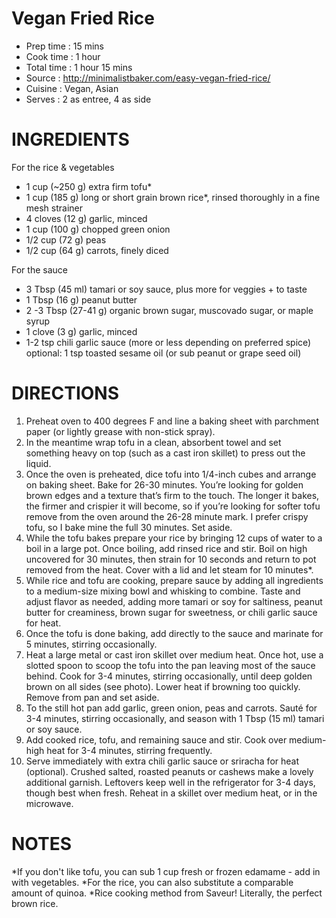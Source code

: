 # Vegan Fried Rice

- Prep time  :  15 mins
- Cook time  :   1 hour
- Total time :   1 hour 15 mins
- Source     : http://minimalistbaker.com/easy-vegan-fried-rice/
- Cuisine    : Vegan, Asian
- Serves     : 2 as entree, 4 as side

# INGREDIENTS
For the rice & vegetables
- 1 cup (~250 g) extra firm tofu*
- 1 cup (185 g) long or short grain brown rice*, rinsed thoroughly in a fine mesh strainer
- 4 cloves (12 g) garlic, minced
- 1 cup (100 g) chopped green onion
- 1/2 cup (72 g) peas
- 1/2 cup (64 g) carrots, finely diced

For the sauce
- 3 Tbsp (45 ml) tamari or soy sauce, plus more for veggies + to taste
- 1 Tbsp (16 g) peanut butter
- 2 -3 Tbsp (27-41 g) organic brown sugar, muscovado sugar, or maple syrup
- 1 clove (3 g) garlic, minced
- 1-2 tsp chili garlic sauce (more or less depending on preferred spice)
optional: 1 tsp toasted sesame oil (or sub peanut or grape seed oil)

# DIRECTIONS
1. Preheat oven to 400 degrees F and line a baking sheet with parchment paper (or lightly grease with non-stick spray).
2. In the meantime wrap tofu in a clean, absorbent towel and set something heavy on top (such as a cast iron skillet) to press out the liquid.
3. Once the oven is preheated, dice tofu into 1/4-inch cubes and arrange on baking sheet. Bake for 26-30 minutes. You’re looking for golden brown edges and a texture that’s firm to the touch. The longer it bakes, the firmer and crispier it will become, so if you’re looking for softer tofu remove from the oven around the 26-28 minute mark. I prefer crispy tofu, so I bake mine the full 30 minutes. Set aside.
4. While the tofu bakes prepare your rice by bringing 12 cups of water to a boil in a large pot. Once boiling, add rinsed rice and stir. Boil on high uncovered for 30 minutes, then strain for 10 seconds and return to pot removed from the heat. Cover with a lid and let steam for 10 minutes*.
5. While rice and tofu are cooking, prepare sauce by adding all ingredients to a medium-size mixing bowl and whisking to combine. Taste and adjust flavor as needed, adding more tamari or soy for saltiness, peanut butter for creaminess, brown sugar for sweetness, or chili garlic sauce for heat.
6. Once the tofu is done baking, add directly to the sauce and marinate for 5 minutes, stirring occasionally.
7. Heat a large metal or cast iron skillet over medium heat. Once hot, use a slotted spoon to scoop the tofu into the pan leaving most of the sauce behind. Cook for 3-4 minutes, stirring occasionally, until deep golden brown on all sides (see photo). Lower heat if browning too quickly. Remove from pan and set aside.
8. To the still hot pan add garlic, green onion, peas and carrots. Sauté for 3-4 minutes, stirring occasionally, and season with 1 Tbsp (15 ml) tamari or soy sauce.
9. Add cooked rice, tofu, and remaining sauce and stir. Cook over medium-high heat for 3-4 minutes, stirring frequently.
10. Serve immediately with extra chili garlic sauce or sriracha for heat (optional). Crushed salted, roasted peanuts or cashews make a lovely additional garnish. Leftovers keep well in the refrigerator for 3-4 days, though best when fresh. Reheat in a skillet over medium heat, or in the microwave.

# NOTES
*If you don't like tofu, you can sub 1 cup fresh or frozen edamame - add in with vegetables.
*For the rice, you can also substitute a comparable amount of quinoa.
*Rice cooking method from Saveur! Literally, the perfect brown rice.
